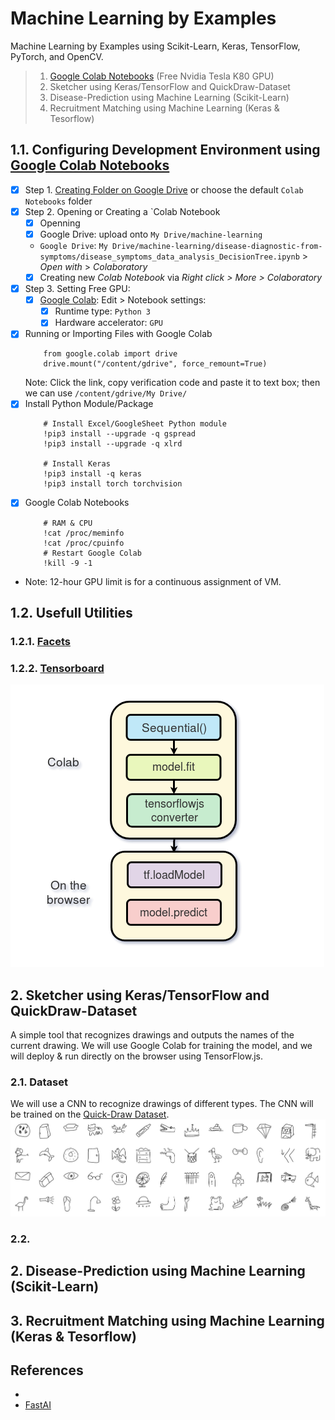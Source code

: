 # Machine Learning by Examples

Machine Learning by Examples using Scikit-Learn, Keras, TensorFlow, PyTorch, and OpenCV.

> 1. [Google Colab Notebooks](colab.research.google.com) (Free Nvidia Tesla K80 GPU)
> 2. Sketcher using Keras/TensorFlow and QuickDraw-Dataset
> 3. Disease-Prediction using Machine Learning (Scikit-Learn)
> 4. Recruitment Matching using Machine Learning (Keras & Tesorflow)

## 1.1. Configuring Development Environment using [Google Colab Notebooks](colab.research.google.com)

- [x] Step 1. [Creating Folder on Google Drive](drive.google.com) or choose the default `Colab Notebooks` folder
- [x] Step 2. Opening or Creating a `Colab Notebook
  - [x] Openning 
  - [x] Google Drive: upload [](https://github.com/vbosstech/disease-diagnostic-from-symptoms/archive/master.zip) onto `My Drive/machine-learning`
  - `Google Drive`: `My Drive/machine-learning/disease-diagnostic-from-symptoms/disease_symptoms_data_analysis_DecisionTree.ipynb` > *Open with* > *Colaboratory* 
  - [x] Creating new *Colab Notebook* via *Right click > More > Colaboratory*
- [x] Step 3. Setting Free GPU: 
  - [x] [Google Colab](colab.research.google.com): Edit > Notebook settings: 
    - [x] Runtime type: `Python 3` 
    - [x] Hardware accelerator: `GPU`
- [x] Running or Importing Files with Google Colab
     ```
         from google.colab import drive
         drive.mount("/content/gdrive", force_remount=True)
     ```
     Note: Click the link, copy verification code and paste it to text box; then we can use `/content/gdrive/My Drive/`
- [x] Install Python Module/Package
     ```
         # Install Excel/GoogleSheet Python module
         !pip3 install --upgrade -q gspread
         !pip3 install --upgrade -q xlrd
         
         # Install Keras
         !pip3 install -q keras
         !pip3 install torch torchvision
     ```
- [x] Google Colab Notebooks
     ```
         # RAM & CPU
         !cat /proc/meminfo
         !cat /proc/cpuinfo
         # Restart Google Colab
         !kill -9 -1
     ```
- Note: 12-hour GPU limit is for a continuous assignment of VM.

## 1.2. Usefull Utilities

### 1.2.1. [Facets](https://github.com/PAIR-code/facets) 

### 1.2.2. [Tensorboard](https://github.com/mixuala/colab_utils)

![Keras/TensorFlow Pipeline](README/keras-tensorflow-pipeline.png)

## 2. Sketcher using Keras/TensorFlow and QuickDraw-Dataset

A simple tool that recognizes drawings and outputs the names of the current drawing. We will use Google Colab for training the model, and we will deploy & run directly on the browser using TensorFlow.js.

### 2.1. Dataset
We will use a CNN to recognize drawings of different types. The CNN will be trained on the [Quick-Draw Dataset](https://github.com/googlecreativelab/quickdraw-dataset).
![Quickdraw Dataset](README/quickdraw-dataset-preview.jpg)

### 2.2. 

## 2. Disease-Prediction using Machine Learning (Scikit-Learn)


## 3. Recruitment Matching using Machine Learning (Keras & Tesorflow)

### 

## References

- 
- [FastAI](https://github.com/fastai/fastai)